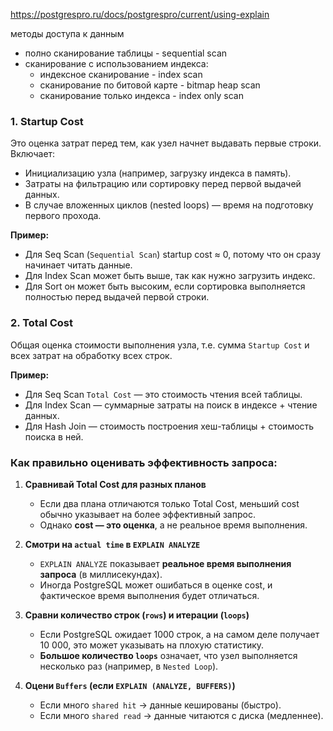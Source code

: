  https://postgrespro.ru/docs/postgrespro/current/using-explain

методы доступа к данным
- полно сканирование таблицы - sequential scan
- сканирование с использованием индекса:
	- индексное сканирование - index scan
	- сканирование по битовой карте - bitmap heap scan
	- сканирование только индекса - index only scan
### 1. **Startup Cost**

Это оценка затрат перед тем, как узел начнет выдавать первые строки. Включает:

- Инициализацию узла (например, загрузку индекса в память).
- Затраты на фильтрацию или сортировку перед первой выдачей данных.
- В случае вложенных циклов (nested loops) — время на подготовку первого прохода.

**Пример:**

- Для Seq Scan (`Sequential Scan`) startup cost ≈ 0, потому что он сразу начинает читать данные.
- Для Index Scan может быть выше, так как нужно загрузить индекс.
- Для Sort он может быть высоким, если сортировка выполняется полностью перед выдачей первой строки.

### 2. **Total Cost**

Общая оценка стоимости выполнения узла, т.е. сумма `Startup Cost` и всех затрат на обработку всех строк.

**Пример:**

- Для Seq Scan `Total Cost` — это стоимость чтения всей таблицы.
- Для Index Scan — суммарные затраты на поиск в индексе + чтение данных.
- Для Hash Join — стоимость построения хеш-таблицы + стоимость поиска в ней.
### Как правильно оценивать эффективность запроса:

1. **Сравнивай Total Cost для разных планов**
    
    - Если два плана отличаются только Total Cost, меньший cost обычно указывает на более эффективный запрос.
    - Однако **cost — это оценка**, а не реальное время выполнения.
2. **Смотри на `actual time` в `EXPLAIN ANALYZE`**
    
    - `EXPLAIN ANALYZE` показывает **реальное время выполнения запроса** (в миллисекундах).
    - Иногда PostgreSQL может ошибаться в оценке cost, и фактическое время выполнения будет отличаться.
3. **Сравни количество строк (`rows`) и итерации (`loops`)**
    
    - Если PostgreSQL ожидает 1000 строк, а на самом деле получает 10 000, это может указывать на плохую статистику.
    - **Большое количество `loops`** означает, что узел выполняется несколько раз (например, в `Nested Loop`).
4. **Оцени `Buffers` (если `EXPLAIN (ANALYZE, BUFFERS)`)**
    
    - Если много `shared hit` → данные кешированы (быстро).
    - Если много `shared read` → данные читаются с диска (медленнее).